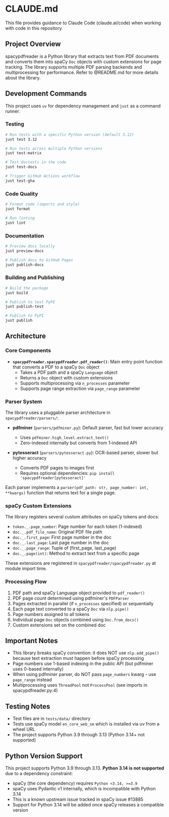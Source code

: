 # CLAUDE.md

This file provides guidance to Claude Code (claude.ai/code) when working with code in this repository.

## Project Overview

spacypdfreader is a Python library that extracts text from PDF documents and converts them into spaCy `Doc` objects with custom extensions for page tracking. The library supports multiple PDF parsing backends and multiprocessing for performance. Refer to @README.md for more details about the library.

## Development Commands

This project uses `uv` for dependency management and `just` as a command runner.

### Testing

```bash
# Run tests with a specific Python version (default 3.12)
just test 3.12

# Run tests across multiple Python versions
just test-matrix

# Test doctests in the code
just test-docs

# Trigger GitHub Actions workflow
just test-gha
```

### Code Quality

```bash
# Format code (imports and style)
just format

# Run linting
just lint
```

### Documentation

```bash
# Preview docs locally
just preview-docs

# Publish docs to GitHub Pages
just publish-docs
```

### Building and Publishing

```bash
# Build the package
just build

# Publish to test PyPI
just publish-test

# Publish to PyPI
just publish
```

## Architecture

### Core Components

- **`spacypdfreader.spacypdfreader.pdf_reader()`**: Main entry point function that converts a PDF to a spaCy `Doc` object
  - Takes a PDF path and a spaCy `Language` object
  - Returns a `Doc` object with custom extensions
  - Supports multiprocessing via `n_processes` parameter
  - Supports page range extraction via `page_range` parameter

### Parser System

The library uses a pluggable parser architecture in `spacypdfreader/parsers/`:

- **pdfminer** (`parsers/pdfminer.py`): Default parser, fast but lower accuracy
  - Uses `pdfminer.high_level.extract_text()`
  - Zero-indexed internally but converts from 1-indexed API

- **pytesseract** (`parsers/pytesseract.py`): OCR-based parser, slower but higher accuracy
  - Converts PDF pages to images first
  - Requires optional dependencies: `pip install 'spacypdfreader[pytesseract]'`

Each parser implements a `parser(pdf_path: str, page_number: int, **kwargs)` function that returns text for a single page.

### spaCy Custom Extensions

The library registers several custom attributes on spaCy tokens and docs:

- `token._.page_number`: Page number for each token (1-indexed)
- `doc._.pdf_file_name`: Original PDF file path
- `doc._.first_page`: First page number in the doc
- `doc._.last_page`: Last page number in the doc
- `doc._.page_range`: Tuple of (first_page, last_page)
- `doc._.page(int)`: Method to extract text from a specific page

These extensions are registered in `spacypdfreader/spacypdfreader.py` at module import time.

### Processing Flow

1. PDF path and spaCy Language object provided to `pdf_reader()`
2. PDF page count determined using pdfminer's `PDFParser`
3. Pages extracted in parallel (if `n_processes` specified) or sequentially
4. Each page text converted to a spaCy `Doc` via `nlp.pipe()`
5. Page numbers assigned to all tokens
6. Individual page `Doc` objects combined using `Doc.from_docs()`
7. Custom extensions set on the combined doc

## Important Notes

- This library breaks spaCy convention: it does NOT use `nlp.add_pipe()` because text extraction must happen before spaCy processing
- Page numbers use 1-based indexing in the public API (but pdfminer uses 0-based internally)
- When using pdfminer parser, do NOT pass `page_numbers` kwarg - use `page_range` instead
- Multiprocessing uses `ThreadPool` not `ProcessPool` (see imports in spacypdfreader.py:4)

## Testing Notes

- Test files are in `tests/data/` directory
- Tests use spaCy model `en_core_web_sm` which is installed via uv from a wheel URL
- The project supports Python 3.9 through 3.13 (Python 3.14+ not supported)

## Python Version Support

This project supports Python 3.9 through 3.13. **Python 3.14 is not supported** due to a dependency constraint:

- spaCy (the core dependency) requires `Python <3.14, >=3.9`
- spaCy uses Pydantic v1 internally, which is incompatible with Python 3.14
- This is a known upstream issue tracked in spaCy issue #13885
- Support for Python 3.14 will be added once spaCy releases a compatible version
